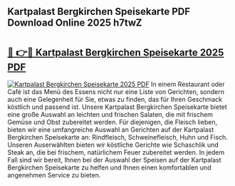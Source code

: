 ## Kartpalast Bergkirchen Speisekarte PDF Download Online 2025 h7twZ

# <h2><a href="http://gc7itq.nevu.top/?p=Kartpalast+Bergkirchen+Speisekarte">🔗 👉🔴 Kartpalast Bergkirchen Speisekarte 2025 PDF</a></h2>

[![Kartpalast Bergkirchen Speisekarte 2025 PDF](https://i.imgur.com/dBaPXMq.png)](http://gc7itq.nevu.top/?p=Kartpalast+Bergkirchen+Speisekarte)
In einem Restaurant oder Café ist das Menü des Essens nicht nur eine Liste von Gerichten, sondern auch eine Gelegenheit für Sie, etwas zu finden, das für Ihren Geschmack köstlich und passend ist. Unsere Kartpalast Bergkirchen Speisekarte bietet eine große Auswahl an leichten und frischen Salaten, die mit frischem Gemüse und Obst zubereitet werden. Für diejenigen, die Fleisch lieben, bieten wir eine umfangreiche Auswahl an Gerichten auf der Kartpalast Bergkirchen Speisekarte an: Rindfleisch, Schweinefleisch, Huhn und Fisch. Unseren Auserwählten bieten wir köstliche Gerichte wie Schaschlik und Steak an, die bei frischem, natürlichem Feuer zubereitet werden. In jedem Fall sind wir bereit, Ihnen bei der Auswahl der Speisen auf der Kartpalast Bergkirchen Speisekarte zu helfen und Ihnen einen komfortablen und angenehmen Service zu bieten.
